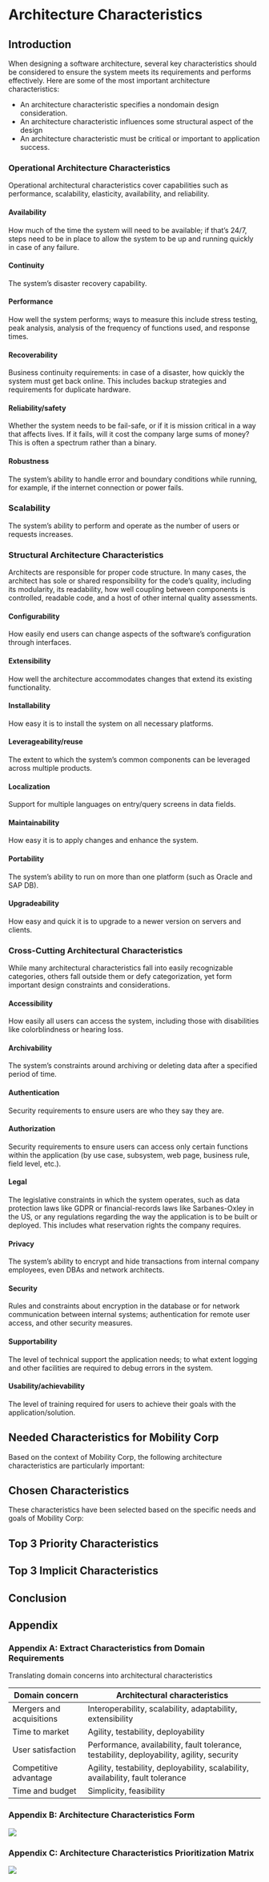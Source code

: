 # Architecture Characteristics

## Introduction
When designing a software architecture, several key characteristics should be considered to ensure the system meets its requirements and performs effectively. Here are some of the most important architecture characteristics:
- An architecture characteristic specifies a nondomain design consideration.
- An architecture characteristic influences some structural aspect of the design
- An architecture characteristic must be critical or important to application success.

### Operational Architecture Characteristics
Operational architectural characteristics cover capabilities such as performance, scalability, elasticity, availability, and reliability.
#### Availability
How much of the time the system will need to be available; if that’s 24/7, steps need to be in place to allow the system to be up and running quickly in case of any failure.
#### Continuity
The system’s disaster recovery capability.
#### Performance
How well the system performs; ways to measure this include stress testing, peak analysis, analysis of the frequency of functions used, and response times.
#### Recoverability
Business continuity requirements: in case of a disaster, how quickly the system must get back online. This includes backup strategies and requirements for duplicate hardware.
#### Reliability/safety
Whether the system needs to be fail-safe, or if it is mission critical in a way that affects lives. If it fails, will it cost the company large sums of money? This is often a spectrum rather than a binary.
#### Robustness
The system’s ability to handle error and boundary conditions while running, for example, if the internet connection or power fails.
### Scalability
The system’s ability to perform and operate as the number of users or requests increases.

### Structural Architecture Characteristics
Architects are responsible for proper code structure. In many cases, the architect has sole or shared responsibility for the code’s quality, including its modularity, its readability, how well coupling between components is controlled, readable code, and a host of other internal quality assessments.
#### Configurability
How easily end users can change aspects of the software’s configuration through interfaces.
#### Extensibility
How well the architecture accommodates changes that extend its existing functionality.
#### Installability
How easy it is to install the system on all necessary platforms.
#### Leverageability/reuse
The extent to which the system’s common components can be leveraged across multiple products.
#### Localization
Support for multiple languages on entry/query screens in data fields.
#### Maintainability
How easy it is to apply changes and enhance the system.
#### Portability
The system’s ability to run on more than one platform (such as Oracle and SAP DB).
#### Upgradeability
How easy and quick it is to upgrade to a newer version on servers and clients.

### Cross-Cutting Architectural Characteristics
While many architectural characteristics fall into easily recognizable categories, others fall outside them or defy categorization, yet form important design constraints and considerations.
#### Accessibility
How easily all users can access the system, including those with disabilities like colorblindness or hearing loss.
#### Archivability
The system’s constraints around archiving or deleting data after a specified period of time.
#### Authentication
Security requirements to ensure users are who they say they are.
#### Authorization
Security requirements to ensure users can access only certain functions within the application (by use case, subsystem, web page, business rule, field level, etc.).
#### Legal
The legislative constraints in which the system operates, such as data protection laws like GDPR or financial-records laws like Sarbanes-Oxley in the US, or any regulations regarding the way the application is to be built or deployed. This includes what reservation rights the company requires.
#### Privacy
The system’s ability to encrypt and hide transactions from internal company employees, even DBAs and network architects.
#### Security
Rules and constraints about encryption in the database or for network communication between internal systems; authentication for remote user access, and other security measures.
#### Supportability
The level of technical support the application needs; to what extent logging and other facilities are required to debug errors in the system.
#### Usability/achievability
The level of training required for users to achieve their goals with the application/solution.


## Needed Characteristics for Mobility Corp
Based on the context of Mobility Corp, the following architecture characteristics are particularly important:

## Chosen Characteristics
These characteristics have been selected based on the specific needs and goals of Mobility Corp:

## Top 3 Priority Characteristics

## Top 3 Implicit Characteristics


## Conclusion

## Appendix
### Appendix A: Extract Characteristics from Domain Requirements
Translating domain concerns into architectural characteristics

|  Domain concern	 |  Architectural characteristics|
|---|---|
|Mergers and acquisitions |  Interoperability, scalability, adaptability, extensibility|
| Time to market| Agility, testability, deployability  |
|User satisfaction| Performance, availability, fault tolerance, testability, deployability, agility, security  |
| Competitive advantage| Agility, testability, deployability, scalability, availability, fault tolerance  |
|Time and budget| Simplicity, feasibility  |

### Appendix B: Architecture Characteristics Form
![](images/fsa2_0503.png)

### Appendix C: Architecture Characteristics Prioritization Matrix
![](images/architecture-characteristics.png)